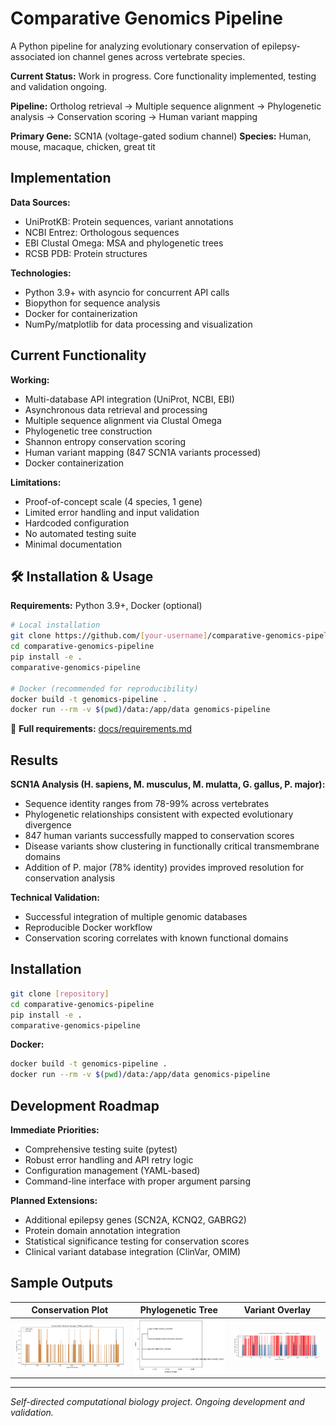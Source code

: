 # Comparative Genomics Pipeline

A Python pipeline for analyzing evolutionary conservation of epilepsy-associated ion channel genes across vertebrate species.

**Current Status:** Work in progress. Core functionality implemented, testing and validation ongoing.

**Pipeline:** Ortholog retrieval → Multiple sequence alignment → Phylogenetic analysis → Conservation scoring → Human variant mapping

**Primary Gene:** SCN1A (voltage-gated sodium channel)
**Species:** Human, mouse, macaque, chicken, great tit

## Implementation

**Data Sources:**
- UniProtKB: Protein sequences, variant annotations
- NCBI Entrez: Orthologous sequences
- EBI Clustal Omega: MSA and phylogenetic trees
- RCSB PDB: Protein structures

**Technologies:**
- Python 3.9+ with asyncio for concurrent API calls
- Biopython for sequence analysis
- Docker for containerization
- NumPy/matplotlib for data processing and visualization


## Current Functionality

**Working:**
- Multi-database API integration (UniProt, NCBI, EBI)
- Asynchronous data retrieval and processing
- Multiple sequence alignment via Clustal Omega
- Phylogenetic tree construction
- Shannon entropy conservation scoring
- Human variant mapping (847 SCN1A variants processed)
- Docker containerization

**Limitations:**
- Proof-of-concept scale (4 species, 1 gene)
- Limited error handling and input validation
- Hardcoded configuration
- No automated testing suite
- Minimal documentation

## 🛠️ Installation & Usage

**Requirements:** Python 3.9+, Docker (optional)

```bash
# Local installation
git clone https://github.com/[your-username]/comparative-genomics-pipeline
cd comparative-genomics-pipeline
pip install -e .
comparative-genomics-pipeline

# Docker (recommended for reproducibility)
docker build -t genomics-pipeline .
docker run --rm -v $(pwd)/data:/app/data genomics-pipeline
```

📁 **Full requirements:** [docs/requirements.md](docs/requirements.md)

## Results

**SCN1A Analysis (H. sapiens, M. musculus, M. mulatta, G. gallus, P. major):**
- Sequence identity ranges from 78-99% across vertebrates
- Phylogenetic relationships consistent with expected evolutionary divergence
- 847 human variants successfully mapped to conservation scores
- Disease variants show clustering in functionally critical transmembrane domains
- Addition of P. major (78% identity) provides improved resolution for conservation analysis

**Technical Validation:**
- Successful integration of multiple genomic databases
- Reproducible Docker workflow
- Conservation scoring correlates with known functional domains

## Installation

```bash
git clone [repository]
cd comparative-genomics-pipeline
pip install -e .
comparative-genomics-pipeline
```

**Docker:**
```bash
docker build -t genomics-pipeline .
docker run --rm -v $(pwd)/data:/app/data genomics-pipeline
```

## Development Roadmap

**Immediate Priorities:**
- Comprehensive testing suite (pytest)
- Robust error handling and API retry logic
- Configuration management (YAML-based)
- Command-line interface with proper argument parsing

**Planned Extensions:**
- Additional epilepsy genes (SCN2A, KCNQ2, GABRG2)
- Protein domain annotation integration
- Statistical significance testing for conservation scores
- Clinical variant database integration (ClinVar, OMIM)

## Sample Outputs

| Conservation Plot | Phylogenetic Tree | Variant Overlay |
|:----------------:|:----------------:|:---------------:|
| ![Conservation](data/output/conservation/SCN1A_conservation_entropy.png) | ![Tree](data/output/trees/SCN1A.png) | ![Variants](data/output/variants/SCN1A_conservation_with_variants.png) |

---

*Self-directed computational biology project. Ongoing development and validation.*
